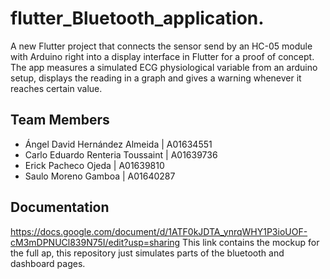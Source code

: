 # flutter_Bluetooth_application.  
A new Flutter project that connects the sensor send by an HC-05 module with Arduino right into a display interface in Flutter for a proof of concept.   
The app measures a simulated ECG physiological variable from an arduino setup, displays the reading in a graph and gives a warning whenever it reaches certain value.  
## Team Members
- Ángel David Hernández Almeida | A01634551  
- Carlo Eduardo Renteria Toussaint | A01639736  
- Erick Pacheco Ojeda | A01639810  
- Saulo Moreno Gamboa | A01640287

## Documentation
https://docs.google.com/document/d/1ATF0kJDTA_ynrqWHY1P3ioUOF-cM3mDPNUCl839N75I/edit?usp=sharing
This link contains the mockup for the full ap, this repository just simulates parts of the bluetooth and dashboard pages.  
